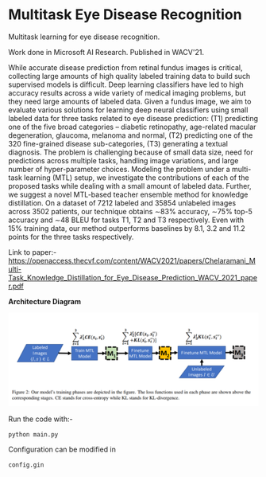 # Multitask Eye Disease Recognition
Multitask learning for eye disease recognition.  

Work done in Microsoft AI Research. Published in WACV'21. 

While accurate disease prediction from retinal fundus images is critical, collecting large amounts of high quality labeled training data to build such supervised models is difficult. Deep learning classifiers have led to high accuracy results across a wide variety of medical imaging problems, but they need large amounts of labeled data. Given a fundus image, we aim to evaluate various solutions for learning deep neural classifiers using small labeled data for three tasks related to eye disease prediction: (T1) predicting one of the five broad categories – diabetic retinopathy, age-related macular degeneration, glaucoma, melanoma and normal, (T2) predicting one of the 320 fine-grained disease sub-categories, (T3) generating a textual diagnosis. The problem is challenging because of small data size,
need for predictions across multiple tasks, handling image variations, and large number of hyper-parameter choices. Modeling the problem under a multi-task learning (MTL) setup, we investigate the contributions of each of the proposed tasks while dealing with a small amount of labeled data. Further, we suggest a novel MTL-based teacher ensemble method for knowledge distillation. On a dataset of 7212 labeled and 35854 unlabeled images across 3502 patients, our technique obtains ∼83% accuracy, ∼75% top-5 accuracy and ∼48 BLEU for tasks T1, T2 and T3 respectively. Even with 15% training data, our method outperforms baselines by 8.1, 3.2 and 11.2 points for the three tasks respectively.

Link to paper:- https://openaccess.thecvf.com/content/WACV2021/papers/Chelaramani_Multi-Task_Knowledge_Distillation_for_Eye_Disease_Prediction_WACV_2021_paper.pdf

<b>Architecture Diagram</b>

<img src ='mtl-kd-img.png' />

Run the code with:- 
```
python main.py
```

Configuration can be modified in 

```
config.gin
```




